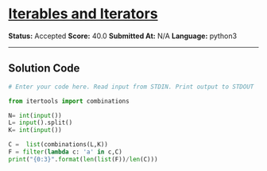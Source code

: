 # [Iterables and Iterators](https://www.hackerrank.com/challenges/iterables-and-iterators/problem)

**Status:** Accepted
**Score:** 40.0
**Submitted At:** N/A
**Language:** python3

---

## Solution Code

```python
# Enter your code here. Read input from STDIN. Print output to STDOUT

from itertools import combinations

N= int(input())
L= input().split()
K= int(input())

C =  list(combinations(L,K))
F = filter(lambda c: 'a' in c,C)
print("{0:3}".format(len(list(F))/len(C)))


